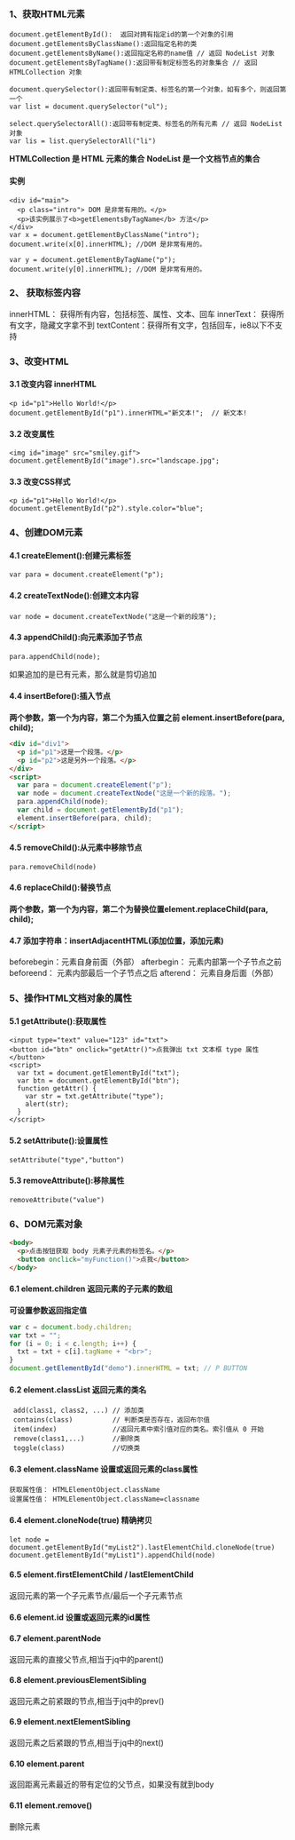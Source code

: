 ### ﻿1、获取HTML元素

```
document.getElementById():  返回对拥有指定id的第一个对象的引用
document.getElementsByClassName():返回指定名称的类 
document.getElementsByName():返回指定名称的name值 // 返回 NodeList 对象
document.getElementsByTagName():返回带有制定标签名的对象集合 // 返回 HTMLCollection 对象

document.querySelector():返回带有制定类、标签名的第一个对象，如有多个，则返回第一个
var list = document.querySelector("ul");

select.querySelectorAll():返回带有制定类、标签名的所有元素 // 返回 NodeList 对象
var lis = list.querySelectorAll("li")
```

  **HTMLCollection 是 HTML 元素的集合**
  **NodeList 是一个文档节点的集合**

#### 实例

```
<div id="main">
  <p class="intro"> DOM 是非常有用的。</p>
  <p>该实例展示了<b>getElementsByTagName</b> 方法</p>
</div>
var x = document.getElementByClassName("intro");
document.write(x[0].innerHTML); //DOM 是非常有用的。

var y = document.getElementByTagName("p");
document.write(y[0].innerHTML); //DOM 是非常有用的。
```

### 2、 获取标签内容

  innerHTML： 获得所有内容，包括标签、属性、文本、回车
  innerText：    获得所有文字，隐藏文字拿不到
  textContent：获得所有文字，包括回车，ie8以下不支持

### 3、改变HTML

####    3.1 改变内容 innerHTML

```
<p id="p1">Hello World!</p>
document.getElementById("p1").innerHTML="新文本!";  // 新文本!
```

####    3.2 改变属性

```
<img id="image" src="smiley.gif">
document.getElementById("image").src="landscape.jpg";
```

####    3.3 改变CSS样式

```
<p id="p1">Hello World!</p>
document.getElementById("p2").style.color="blue";
```

### 4、创建DOM元素

####    4.1 createElement():创建元素标签 

```
var para = document.createElement("p");
```

####    4.2 createTextNode():创建文本内容  

```
var node = document.createTextNode("这是一个新的段落");
```

####    4.3 appendChild():向元素添加子节点  

```
para.appendChild(node);
```

如果追加的是已有元素，那么就是剪切追加

####    4.4  insertBefore():插入节点

   **两个参数，第一个为内容，第二个为插入位置之前 element.insertBefore(para, child);**

```html
<div id="div1">
  <p id="p1">这是一个段落。</p>
  <p id="p2">这是另外一个段落。</p>
</div>
<script>
  var para = document.createElement("p");
  var node = document.createTextNode("这是一个新的段落。");
  para.appendChild(node);
  var child = document.getElementById("p1");
  element.insertBefore(para, child);
</script>
```

####   4.5 removeChild():从元素中移除节点 

```
para.removeChild(node)
```

####   4.6 replaceChild():替换节点  

 **两个参数，第一个为内容，第二个为替换位置element.replaceChild(para, child);**

#### 4.7 添加字符串：insertAdjacentHTML(添加位置，添加元素)

   beforebegin：元素自身前面（外部）
   afterbegin： 元素内部第一个子节点之前
   beforeend：  元素内部最后一个子节点之后
   afterend：   元素自身后面（外部）

### 5、操作HTML文档对象的属性

####   5.1 getAttribute():获取属性

    <input type="text" value="123" id="txt">
    <button id="btn" onclick="getAttr()">点我弹出 txt 文本框 type 属性</button>
    <script>
      var txt = document.getElementById("txt");
      var btn = document.getElementById("btn");
      function getAttr() {
        var str = txt.getAttribute("type");
        alert(str);
      }
    </script>

####   5.2 setAttribute():设置属性

```
setAttribute("type","button")
```

####   5.3 removeAttribute():移除属性

```
removeAttribute("value")
```

### 6、DOM元素对象

```html
<body>
  <p>点击按钮获取 body 元素子元素的标签名。</p>
  <button onclick="myFunction()">点我</button>
</body>
```

####  6.1 element.children 返回元素的子元素的数组

**可设置参数返回指定值**

```javascript
var c = document.body.children; 
var txt = "";
for (i = 0; i < c.length; i++) {
  txt = txt + c[i].tagName + "<br>";
}
document.getElementById("demo").innerHTML = txt; // P BUTTON
```

####  6.2 element.classList  返回元素的类名

```
 add(class1, class2, ...) // 添加类 
 contains(class)          // 判断类是否存在，返回布尔值
 item(index)              //返回元素中索引值对应的类名。索引值从 0 开始
 remove(class1,...)       //删除类
 toggle(class)            //切换类
```

####  6.3 element.className  设置或返回元素的class属性

```
获取属性值： HTMLElementObject.className
设置属性值： HTMLElementObject.className=classname
```

####  6.4 element.cloneNode(true) 精确拷贝

```
let node = document.getElementById("myList2").lastElementChild.cloneNode(true)
document.getElementById("myList1").appendChild(node)
```

####  6.5 element.firstElementChild / lastElementChild 

返回元素的第一个子元素节点/最后一个子元素节点

####  6.6 element.id 设置或返回元素的id属性

####  6.7 element.parentNode

 返回元素的直接父节点,相当于jq中的parent()

####  6.8 element.previousElementSibling 

返回元素之前紧跟的节点,相当于jq中的prev()

####  6.9 element.nextElementSibling

 返回元素之后紧跟的节点,相当于jq中的next()

####  6.10 element.parent 

返回距离元素最近的带有定位的父节点，如果没有就到body

#### 6.11 element.remove()

删除元素

